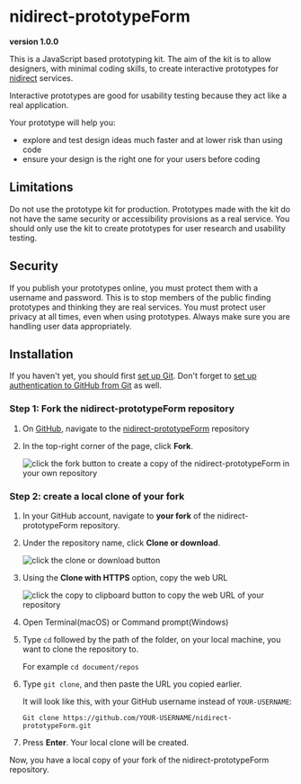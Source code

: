 # nidirect-prototypeForm
**version 1.0.0**

This is a JavaScript based prototyping kit. The aim of the kit is to allow designers, with minimal coding skills, to create interactive prototypes for [nidirect]( https://www.nidirect.gov.uk/) services.

Interactive prototypes are good for usability testing because they act like a real application.

Your prototype will help you:
* explore and test design ideas much faster and at lower risk than using code
* ensure your design is the right one for your users before coding

## Limitations
Do not use the prototype kit for production. Prototypes made with the kit do not have the same security or accessibility provisions as a real service. You should only use the kit to create prototypes for user research and usability testing.

## Security
If you publish your prototypes online, you must protect them with a username and password. This is to stop members of the public finding prototypes and thinking they are real services.
You must protect user privacy at all times, even when using prototypes. Always make sure you are handling user data appropriately. 


## Installation
If you haven't yet, you should first [set up Git]( https://help.github.com/en/github/getting-started-with-github/set-up-git). Don't forget to [set up authentication to GitHub from Git]( https://help.github.com/en/articles/set-up-git#next-steps-authenticating-with-github-from-git) as well.

### Step 1: Fork the nidirect-prototypeForm repository
1.	On [GitHub]( https://github.com/), navigate to the [nidirect-prototypeForm]( https://github.com/DavidMcClelland-uxm/nidirect-prototypeForm) repository

2.	In the top-right corner of the page, click **Fork**.

    ![click the fork button to create a copy of the nidirect-prototypeForm in your own repository](https://www.davidcreative.co.uk/github/prototypeForm_images/protoForm-guide-fork.png)

### Step 2: create a local clone of your fork
1.	In your GitHub account, navigate to **your fork** of the nidirect-prototypeForm repository. 
2.	Under the repository name, click **Clone or download**.

    ![click the clone or download button](https://www.davidcreative.co.uk/github/prototypeForm_images/protoForm-guide-clone.png)
3.	Using the **Clone with HTTPS** option, copy the web URL

    ![click the copy to clipboard button to copy the web URL of your repository](https://www.davidcreative.co.uk/github/prototypeForm_images/protoForm-guide-copyURL.png)
4.	Open Terminal(macOS) or Command prompt(Windows)
5.	Type `cd` followed by the path of the folder, on your local machine, you want to clone the repository to.
    
    For example `cd document/repos`    
6.	Type `git clone`, and then paste the URL you copied earlier.

    It will look like this, with your GitHub username instead of `YOUR-USERNAME`:
    
    ```Git clone https://github.com/YOUR-USERNAME/nidirect-prototypeForm.git```
7.	Press **Enter**. Your local clone will be created.

Now, you have a local copy of your fork of the nidirect-prototypeForm repository.

